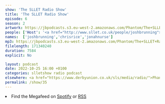 ```yaml
---
show: 'The SLLET Radio Show'
title: 'The SLLET Radio Show'
episode: 6
season: 2
artwork: https://jbpodcasts.s3.eu-west-2.amazonaws.com/Phantom/The+SLLET+Radio+Show/SLLET+square.png
people: ['Host': '<a href="http://www.sllet.co.uk/people/joshbrunning">Josh Brunning</a>','Guest': ['<a href="http://www.sllet.co.uk/people/chrisrice">Chris Rice</a>','<a href="http://www.sllet.co.uk/people/jonahnurse">Jonah Nurse</a>']]
names:  ['joshbrunning','chrisrice','jonahnurse']
mp3: https://jbpodcasts.s3.eu-west-2.amazonaws.com/Phantom/The+SLLET+Radio+Show/2022-10-25+-+35.mp3
filelength: 171340240
duration: 7584 
explicit: No

layout: podcast
date: 2022-10-25 16:00 +0100
categories: slletshow radio podcast
elsewhere: <a href="https://www.derbyunion.co.uk/sls/media/radio/">Phantom Media</a>
permalink: /show/35
---
```


<li>Find the Megafeed on <a href="https://open.spotify.com/show/1WGc6YCF3UfAL7E62gHLAS?si=eff5901deb8d498e">Spotify</a> or <a href="https://anchor.fm/s/849e58ac/podcast/rss">RSS</a></li>
